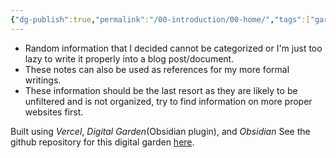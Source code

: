 ```yaml
---
{"dg-publish":true,"permalink":"/00-introduction/00-home/","tags":["gardenEntry"],"created":"2024-03-31T15:29:46.134+07:00","updated":"2024-03-31T22:03:33.319+07:00"}
---
```


* Random information that I decided cannot be categorized or I'm just too lazy to write it properly into a blog post/document. 
* These notes can also be used as references for my more formal writings.
* These information should be the last resort as they are likely to be unfiltered and is not organized, try to find information on more proper websites first.

Built using *Vercel*, *Digital Garden*(Obsidian plugin), and *Obsidian*
See the github repository for this digital garden [here](https://github.com/Wittummm/unturned-random-info/). 